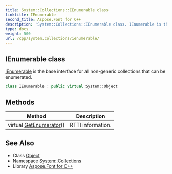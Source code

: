 ```yaml
---
title: System::Collections::IEnumerable class
linktitle: IEnumerable
second_title: Aspose.Font for C++
description: 'System::Collections::IEnumerable class. IEnumerable is the base interface for all non-generic collections that can be enumerated in C++.'
type: docs
weight: 500
url: /cpp/system.collections/ienumerable/
---
```

## IEnumerable class


[IEnumerable](./) is the base interface for all non-generic collections that can be enumerated.

```cpp
class IEnumerable : public virtual System::Object
```

## Methods

| Method | Description |
| --- | --- |
| virtual [GetEnumerator](./getenumerator/)() | RTTI information. |
## See Also

* Class [Object](../../system/object/)
* Namespace [System::Collections](../)
* Library [Aspose.Font for C++](../../)

